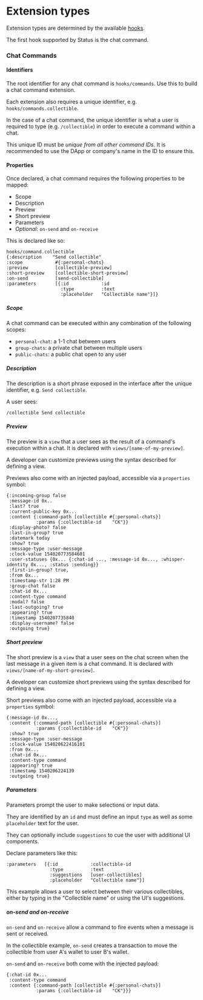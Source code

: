 # Extension types

Extension types are determined by the available [hooks](https://dev-docs.status.im/extensions/concept_hook.html).

The first hook supported by Status is the chat command.



### Chat Commands

#### Identifiers

The root identifier for any chat command is `hooks/commands`. Use this to build a chat command extension.

Each extension also requires a unique identifier, e.g. `hooks/commands.collectible`.

In the case of a chat command, the unique identifier is what a user is required to type (e.g. `/collectible`) in order to execute a command within a chat.

This unique ID must be _unique from all other command IDs_. It is recommended to use the DApp or company's name in the ID to ensure this.

#### Properties

Once declared, a chat command requires the following properties to be mapped:

- Scope
- Description
- Preview
- Short preview
- Parameters
- _Optional_: `on-send` and `on-receive`

This is declared like so:

```
hooks/command.collectible
{:description    "Send collectible"
:scope            #{:personal-chats}
:preview          [collectible-preview]
:short-preview    [collectible-short-preview]
:on-send          [send-collectible]
:parameters       [{:id            :id
                    :type          :text
                    :placeholder   "Collectible name"}]}
```

##### Scope

A chat command can be executed within any combination of the following scopes:

- `personal-chat`: a 1-1 chat between users
- `group-chats`: a private chat between multiple users
- `public-chats`: a public chat open to any user

##### Description

The description is a short phrase exposed in the interface after the unique identifier, e.g. `Send collectible`.

A user sees: 

```
/collectible Send collectible
```

##### Preview

The preview is a `view` that a user sees as the result of a command's execution within a chat. It is declared with `views/[name-of-my-preview]`.

A developer can customize previews using the syntax described for defining a view.

Previews also come with an injected payload, accessible via a `properties` symbol:

```
{:incoming-group false
 :message-id 0x..
 :last? true
 :current-public-key 0x...
 :content {:command-path [collectible #{:personal-chats}]
           :params {:collectible-id    "CK"}}
 :display-photo? false
 :last-in-group? true
 :datemark today
 :show? true
 :message-type :user-message
 :clock-value 154020773584601
 :user-statuses {0x... {:chat-id ..., :message-id 0x..., :whisper-identity 0x..., :status :sending}}
 :first-in-group? true,
 :from 0x...
 :timestamp-str 1:28 PM
 :group-chat false
 :chat-id 0x...
 :content-type command
 :modal? false
 :last-outgoing? true
 :appearing? true
 :timestamp 1540207735840
 :display-username? false
 :outgoing true}
 ```


##### Short preview

The short preview is a `view` that a user sees on the chat screen when the last message in a given item is a chat command. It is declared with `views/[name-of-my-short-preview]`.

A developer can customize short previews using the syntax described for defining a view.

Short previews also come with an injected payload, accessible via a `properties` symbol:

```
{:message-id 0x..., 
 :content {:command-path [collectible #{:personal-chats}]
           :params {:collectible-id    "CK"}}
 :show? true
 :message-type :user-message
 :clock-value 154020622416101
 :from 0x...
 :chat-id 0x...
 :content-type command
 :appearing? true
 :timestamp 1540206224139
 :outgoing true}
 ```

##### Parameters

Parameters prompt the user to make selections or input data.

They are identified by an `id` and must define an input `type` as well as some `placeholder` text for the user.

They can optionally include `suggestions` to cue the user with additional UI components.

Declare parameters like this:

```
:parameters   [{:id            :collectible-id
                :type          :text
                :suggestions   [user-collectibles]
                :placeholder   "Collectible name"}]
```

This example allows a user to select between their various collectibles, either by typing in the "Collectible name" or using the UI's suggestions.

##### on-send and on-receive

`on-send` and `on-receive` allow a command to fire events when a message is sent or received.

In the collectible example, `on-send` creates a transaction to move the collectible from user A's wallet to user B's wallet.

`on-send` and `on-receive` both come with the injected payload:

```
{:chat-id 0x...     
 :content-type command
 :content {:command-path [collectible #{:personal-chats}]
           :params {:collectible-id    "CK"}}}
```